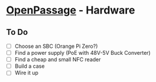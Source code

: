 # [OpenPassage](../) - Hardware

## To Do
- [ ] Choose an SBC (Orange Pi Zero?)
- [ ] Find a power supply (PoE with 48V-5V Buck Converter)
- [ ] Find a cheap and small NFC reader
- [ ] Build a case
- [ ] Wire it up
